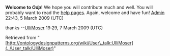 __Welcome to _Odp_!__ We hope you will contribute much and well. 
You will probably want to read the [help pages](http://ontologydesignpatterns.org/wiki/Help:Contents "Help:Contents"). Again, welcome and have fun! [Admin](../User/ValentinaPresutti "User:ValentinaPresutti") 22:43, 5 March 2009 (UTC)



thanks --[UlliMoser](../User/UlliMoser "User:UlliMoser") 19:29, 7 March 2009 (UTC)



Retrieved from "[http://ontologydesignpatterns.org/wiki/User\_talk:UlliMoser](../User_talk/UlliMoser)"